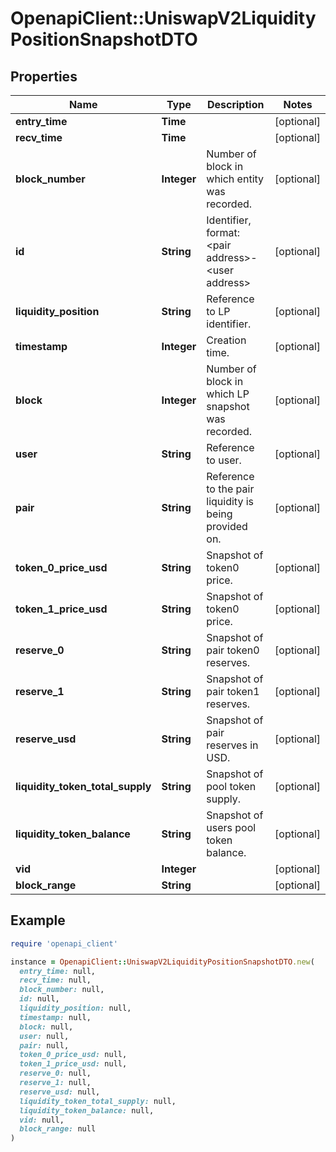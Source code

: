 # OpenapiClient::UniswapV2LiquidityPositionSnapshotDTO

## Properties

| Name | Type | Description | Notes |
| ---- | ---- | ----------- | ----- |
| **entry_time** | **Time** |  | [optional] |
| **recv_time** | **Time** |  | [optional] |
| **block_number** | **Integer** | Number of block in which entity was recorded. | [optional] |
| **id** | **String** | Identifier, format: &lt;pair address&gt;-&lt;user address&gt; | [optional] |
| **liquidity_position** | **String** | Reference to LP identifier. | [optional] |
| **timestamp** | **Integer** | Creation time. | [optional] |
| **block** | **Integer** | Number of block in which LP snapshot was recorded. | [optional] |
| **user** | **String** | Reference to user. | [optional] |
| **pair** | **String** | Reference to the pair liquidity is being provided on. | [optional] |
| **token_0_price_usd** | **String** | Snapshot of token0 price. | [optional] |
| **token_1_price_usd** | **String** | Snapshot of token0 price. | [optional] |
| **reserve_0** | **String** | Snapshot of pair token0 reserves. | [optional] |
| **reserve_1** | **String** | Snapshot of pair token1 reserves. | [optional] |
| **reserve_usd** | **String** | Snapshot of pair reserves in USD. | [optional] |
| **liquidity_token_total_supply** | **String** | Snapshot of pool token supply. | [optional] |
| **liquidity_token_balance** | **String** | Snapshot of users pool token balance. | [optional] |
| **vid** | **Integer** |  | [optional] |
| **block_range** | **String** |  | [optional] |

## Example

```ruby
require 'openapi_client'

instance = OpenapiClient::UniswapV2LiquidityPositionSnapshotDTO.new(
  entry_time: null,
  recv_time: null,
  block_number: null,
  id: null,
  liquidity_position: null,
  timestamp: null,
  block: null,
  user: null,
  pair: null,
  token_0_price_usd: null,
  token_1_price_usd: null,
  reserve_0: null,
  reserve_1: null,
  reserve_usd: null,
  liquidity_token_total_supply: null,
  liquidity_token_balance: null,
  vid: null,
  block_range: null
)
```

